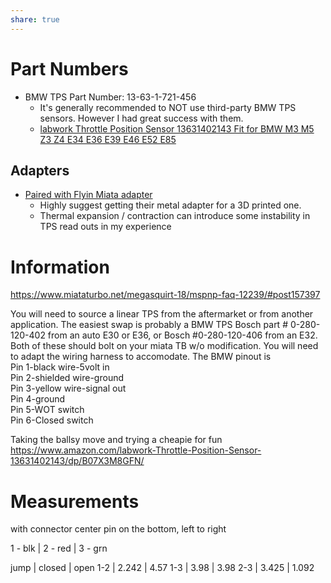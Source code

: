 ```yaml
---
share: true
---
```

# Part Numbers
- BMW TPS Part Number: 13-63-1-721-456
    - It's generally recommended to NOT use third-party BMW TPS sensors. However I had great success with them.
    - [labwork Throttle Position Sensor 13631402143 Fit for BMW M3 M5 Z3 Z4 E34 E36 E39 E46 E52 E85](https://www.amazon.com/gp/product/B07X3M8GFN)

## Adapters
- [Paired with Flyin Miata adapter](https://flyinmiata.com/products/tps-upgrade)
    - Highly suggest getting their metal adapter for a 3D printed one. 
    - Thermal expansion / contraction can introduce some instability in TPS read outs in my experience

# Information
https://www.miataturbo.net/megasquirt-18/mspnp-faq-12239/#post157397

You will need to source a linear TPS from the aftermarket or from another application. The easiest swap is probably a BMW TPS Bosch part # 0-280-120-402 from an auto E30 or E36, or Bosch #0-280-120-406 from an E32. Both of these should bolt on your miata TB w/o modification. You will need to adapt the wiring harness to accomodate. The BMW pinout is  
Pin 1-black wire-5volt in  
Pin 2-shielded wire-ground  
Pin 3-yellow wire-signal out  
Pin 4-ground  
Pin 5-WOT switch  
Pin 6-Closed switch



Taking the ballsy move and trying a cheapie for fun
https://www.amazon.com/labwork-Throttle-Position-Sensor-13631402143/dp/B07X3M8GFN/


# Measurements

with connector center pin on the bottom, left to right

1 - blk | 2 - red | 3 - grn

jump | closed | open
1-2  | 2.242 | 4.57
1-3 | 3.98 | 3.98
2-3 | 3.425 | 1.092




